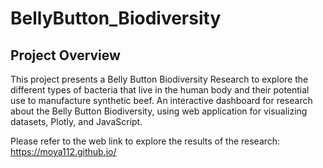 # BellyButton_Biodiversity

## Project Overview

This project presents a Belly Button Biodiversity Research to explore the different types of bacteria that live in the human body and their potential use to manufacture synthetic beef. An interactive dashboard for research about the Belly Button Biodiversity, using web application for visualizing datasets, Plotly, and JavaScript.

Please refer to the web link to explore the results of the research: https://moya112.github.io/
